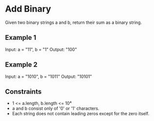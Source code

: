 # Add Binary

Given two binary strings a and b, return their sum as a binary string.

## Example 1

Input: a = "11", b = "1"
Output: "100"

## Example 2

Input: a = "1010", b = "1011"
Output: "10101"

## Constraints

- 1 <= a.length, b.length <= 10⁴
- a and b consist only of '0' or '1' characters.
- Each string does not contain leading zeros except for the zero itself.

